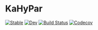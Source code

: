 # KaHyPar

[![Stable](https://img.shields.io/badge/docs-stable-blue.svg)](https://jalving.github.io/KaHyPar.jl/stable)
[![Dev](https://img.shields.io/badge/docs-dev-blue.svg)](https://jalving.github.io/KaHyPar.jl/dev)
[![Build Status](https://travis-ci.com/jalving/KaHyPar.jl.svg?branch=master)](https://travis-ci.com/jalving/KaHyPar.jl)
[![Codecov](https://codecov.io/gh/jalving/KaHyPar.jl/branch/master/graph/badge.svg)](https://codecov.io/gh/jalving/KaHyPar.jl)
